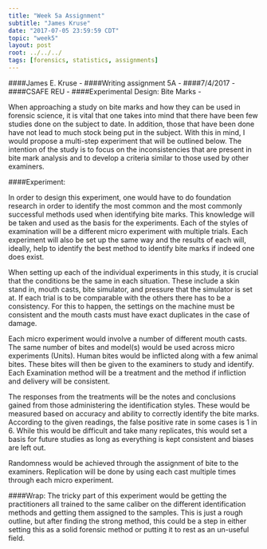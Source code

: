 ```yaml
---
title: "Week 5a Assignment"
subtitle: "James Kruse"
date: "2017-07-05 23:59:59 CDT"
topic: "week5"
layout: post
root: ../../../
tags: [forensics, statistics, assignments]
---
```

 


####James E. Kruse -
####Writing assignment 5A -
####7/4/2017 -
####CSAFE REU -
####Experimental Design: Bite Marks -


   When approaching a study on bite marks and how they can be used in forensic science, it is vital that one takes into mind that there have been few studies done on the subject to date. In addition, those that have been done have not lead to much stock being put in the subject.  With this in mind, I would propose a multi-step experiment that will be outlined below. The intention of the study is to focus on the inconsistencies that are present in bite mark analysis and to develop a criteria similar to those used by other examiners.    

####Experiment: 

   In order to design this experiment, one would have to do foundation research in order to identify the most common and the most commonly successful methods used when identifying bite marks. This knowledge will be taken and used as the basis for the experiments. Each of the styles of examination will be a different micro experiment with multiple trials. Each experiment will also be set up the same way and the results of each will, ideally, help to identify the best method to identify bite marks if indeed one does exist. 
 
   When setting up each of the individual experiments in this study, it is crucial that the conditions be the same in each situation. These include a skin stand in, mouth casts, bite simulator, and pressure that the simulator is set at. If each trial is to be comparable with the others there has to be a consistency. For this to happen, the settings on the machine must be consistent and the mouth casts must have exact duplicates in the case of damage. 

   Each micro experiment would involve a number of different mouth casts. The same number of bites and model(s) would be used across micro experiments (Units). Human bites would be inflicted along with a few animal bites. These bites will then be given to the examiners to study and identify. Each Examination method will be a treatment and the method if infliction and delivery will be consistent. 

   The responses from the treatments will be the notes and conclusions gained from those administering the identification styles. These would be measured based on accuracy and ability to correctly identify the bite marks. According to the given readings, the false positive rate in some cases is 1 in 6. While this would be difficult and take many replicates, this would set a basis for future studies as long as everything is kept consistent and biases are left out. 

   Randomness would be achieved through the assignment of bite to the examiners. Replication will be done by using each cast multiple times through each micro experiment. 

####Wrap:
   The tricky part of this experiment would be getting the practitioners all trained to the same caliber on the different identification methods and getting them assigned to the samples. This is just a rough outline, but after finding the strong method, this could be a step in either setting this as a solid forensic method or putting it to rest as an un-useful field. 